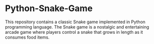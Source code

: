 # Python-Snake-Game
This repository contains a classic Snake game implemented in Python programming language. The Snake game is a nostalgic and entertaining arcade game where players control a snake that grows in length as it consumes food items.
